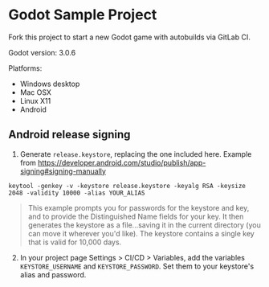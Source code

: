 # Godot Sample Project

Fork this project to start a new Godot game with autobuilds via GitLab CI.

Godot version: 3.0.6

Platforms:

- Windows desktop
- Mac OSX
- Linux X11
- Android

## Android release signing

1. Generate `release.keystore`, replacing the one included here. Example from https://developer.android.com/studio/publish/app-signing#signing-manually
```
keytool -genkey -v -keystore release.keystore -keyalg RSA -keysize 2048 -validity 10000 -alias YOUR_ALIAS
```
> This example prompts you for passwords for the keystore and key, and to provide the Distinguished Name fields for your key. It then generates the keystore as a file...saving it in the current directory (you can move it wherever you'd like). The keystore contains a single key that is valid for 10,000 days.

2. In your project page Settings > CI/CD > Variables, add the variables `KEYSTORE_USERNAME` and `KEYSTORE_PASSWORD`. Set them to your keystore's alias and password.